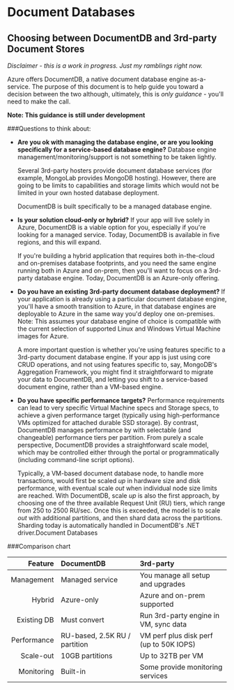 Document Databases
==========================
Choosing between DocumentDB and 3rd-party Document Stores
---------------------

*Disclaimer - this is a work in progress. Just my ramblings right now.*

Azure offers DocumentDB, a native document database engine as-a-service. The purpose of this document is to help guide you toward a decision between the two although, ultimately, this is *only guidance* - you'll need to make the call.

**Note: This guidance is still under development**

###Questions to think about:

 - **Are you ok with managing the database engine, or are you looking specifically for a service-based database engine?** Database engine management/monitoring/support is not something to be taken lightly.

    Several 3rd-party hosters provide document database services (for example, MongoLab provides MongoDB hosting). However, there are going to be limits to capabilities and storage limits which would not be limited in your own hosted database deployment.

    DocumentDB is built specifically to be a managed database engine.

 - **Is your solution cloud-only or hybrid?** If your app will live solely in Azure, DocumentDB is a viable option for you, especially if you're looking for a managed service. Today, DocumentDB is available in five regions, and this will expand.

    If you're building a hybrid application that requires both in-the-cloud and on-premises database footprints, and you need the same engine running both in Azure and on-prem, then you'll want to focus on a 3rd-party database engine. Today, DocumentDB is an Azure-only offering.

- **Do you have an existing 3rd-party document database deployment?** If your application is already using a particular document database engine, you'll have a smooth transition to Azure, in that database engines are deployable to Azure in the same way you'd deploy one on-premises. Note: This assumes your database engine of choice is compatible with the current selection of supported Linux and Windows Virtual Machine images for Azure.

   A more important question is whether you're using features specific to a 3rd-party document database engine. If your app is just using core CRUD operations, and not using features specific to, say, MongoDB's Aggregation Framework, you might find it straightforward to migrate your data to DocumentDB, and letting you shift to a service-based document engine, rather than a VM-based engine.

- **Do you have specific performance targets?** Performance requirements can lead to very specific Virtual Machine specs and Storage specs, to achieve a given performance target (typically using high-performance VMs optimized for attached durable SSD storage). By contrast, DocumentDB manages performance by with selectable (and changeable) performance tiers per partition. From purely a scale perspective, DocumentDB provides a straightforward scale model, which may be controlled either through the portal or programmatically (including command-line script options).

   Typically, a VM-based document database node, to handle more transactions, would first be scaled *up* in hardware size and disk performance, with eventual scale *out* when individual node size limits are reached. With DocumentDB, scale *up* is also the first approach, by choosing one of the three available Request Unit (RU) tiers, which range from 250 to 2500 RU/sec. Once this is exceeded, the model is to scale *out* with additional partitions, and then shard data across the partitions. Sharding today is automatically handled in DocumentDB's .NET driver.Document Databases
   
###Comparison chart

Feature|DocumentDB|3rd-party
------:|:---------|:----------
Management    |Managed service| You manage all setup and upgrades
Hybrid        |Azure-only     | Azure and on-prem supported
Existing DB   | Must convert  | Run 3rd-party engine in VM, sync data
Performance   | RU-based, 2.5K RU / partition | VM perf plus disk perf (up to 50K IOPS)
Scale-out     | 10GB partitions  | Up to 32TB per VM
Monitoring    | Built-in        | Some provide monitoring services

